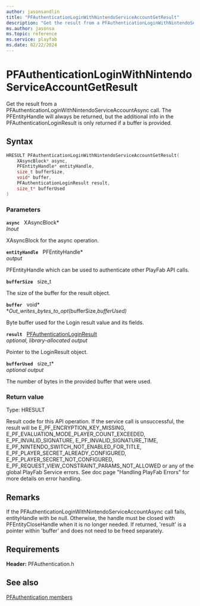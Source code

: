 ```yaml
---
author: jasonsandlin
title: "PFAuthenticationLoginWithNintendoServiceAccountGetResult"
description: "Get the result from a PFAuthenticationLoginWithNintendoServiceAccountAsync call. The PFEntityHandle will always be returned, but the additional info in the PFAuthenticationLoginResult is only returned if a buffer is provided."
ms.author: jasonsa
ms.topic: reference
ms.service: playfab
ms.date: 02/22/2024
---
```


# PFAuthenticationLoginWithNintendoServiceAccountGetResult  

Get the result from a PFAuthenticationLoginWithNintendoServiceAccountAsync call. The PFEntityHandle will always be returned, but the additional info in the PFAuthenticationLoginResult is only returned if a buffer is provided.  

## Syntax  
  
```cpp
HRESULT PFAuthenticationLoginWithNintendoServiceAccountGetResult(  
    XAsyncBlock* async,  
    PFEntityHandle* entityHandle,  
    size_t bufferSize,  
    void* buffer,  
    PFAuthenticationLoginResult result,  
    size_t* bufferUsed  
)  
```  
  
### Parameters  
  
**`async`** &nbsp; XAsyncBlock*  
*_Inout_*  
  
XAsyncBlock for the async operation.  
  
**`entityHandle`** &nbsp; PFEntityHandle*  
*output*  
  
PFEntityHandle which can be used to authenticate other PlayFab API calls.  
  
**`bufferSize`** &nbsp; size_t  
  
The size of the buffer for the result object.  
  
**`buffer`** &nbsp; void*  
*_Out_writes_bytes_to_opt_(bufferSize,*bufferUsed)*  
  
Byte buffer used for the Login result value and its fields.  
  
**`result`** &nbsp; [PFAuthenticationLoginResult](../../pfauthenticationtypes/structs/pfauthenticationloginresult.md)  
*optional, library-allocated output*  
  
Pointer to the LoginResult object.  
  
**`bufferUsed`** &nbsp; size_t*  
*optional output*  
  
The number of bytes in the provided buffer that were used.  
  
  
### Return value
Type: HRESULT
  
Result code for this API operation. If the service call is unsuccessful, the result will be E_PF_ENCRYPTION_KEY_MISSING, E_PF_EVALUATION_MODE_PLAYER_COUNT_EXCEEDED, E_PF_INVALID_SIGNATURE, E_PF_INVALID_SIGNATURE_TIME, E_PF_NINTENDO_SWITCH_NOT_ENABLED_FOR_TITLE, E_PF_PLAYER_SECRET_ALREADY_CONFIGURED, E_PF_PLAYER_SECRET_NOT_CONFIGURED, E_PF_REQUEST_VIEW_CONSTRAINT_PARAMS_NOT_ALLOWED or any of the global PlayFab Service errors. See doc page "Handling PlayFab Errors" for more details on error handling.
  
## Remarks  
  
If the PFAuthenticationLoginWithNintendoServiceAccountAsync call fails, entityHandle with be null. Otherwise, the handle must be closed with PFEntityCloseHandle when it is no longer needed. If returned, 'result' is a pointer within 'buffer' and does not need to be freed separately.
  
## Requirements  
  
**Header:** PFAuthentication.h
  
## See also  
[PFAuthentication members](../pfauthentication_members.md)  

  
  
